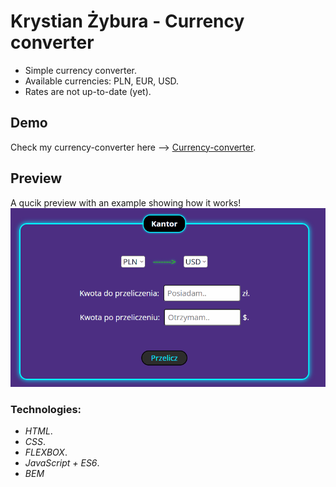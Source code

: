 # Krystian Żybura - Currency converter
- Simple currency converter.
- Available currencies: PLN, EUR, USD.
- Rates are not up-to-date (yet).
## Demo
Check my currency-converter here --> [Currency-converter](https://krystianzybura.github.io/currency-converter/).
## Preview
A qucik preview with an example showing how it works!
![currency-converter-animation](images/preview.gif)

### Technologies:
- *HTML*.
- *CSS*.
- *FLEXBOX*.
- *JavaScript + ES6*.
- *BEM*